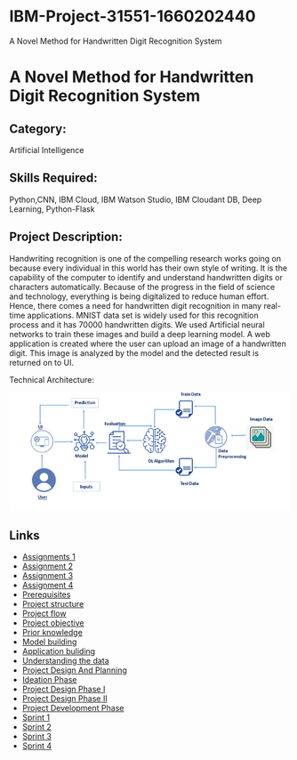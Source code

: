 # IBM-Project-31551-1660202440
A Novel Method for Handwritten Digit Recognition System

# A Novel Method for Handwritten Digit Recognition System

## Category:

Artificial Intelligence

## Skills Required:

Python,CNN, IBM Cloud, IBM Watson Studio, IBM Cloudant DB, Deep Learning, Python-Flask

## Project Description:

Handwriting recognition is one of the compelling research works going on because every individual in this world has their own style of writing. It is the capability of the computer to identify and understand handwritten digits or characters automatically. Because of the progress in the field of science and technology, everything is being digitalized to reduce human effort. Hence, there comes a need for handwritten digit recognition in many real-time applications. MNIST data set is widely used for this recognition process and it has 70000 handwritten digits. We used Artificial neural networks to train these images and build a deep learning model. A web application is created where the user can upload an image of a handwritten digit. This image is analyzed by the model and the detected result is returned on to UI.

Technical Architecture:

![architecture - blueprint](https://github.com/IBM-EPBL/IBM-Project-31681-1660204101/blob/main/Project%20Design%20%26%20Planning/Ideation%20Phase/architecture.png)

## Links

*  [Assignments 1](https://github.com/IBM-EPBL/IBM-Project-31551-1660202440/blob/main/ibm%20assignment1.ipynb)
*  [Assignment 2](https://github.com/IBM-EPBL/IBM-Project-31551-1660202440/blob/main/ibm_assignment_2.ipynb)
*  [Assignment 3](https://github.com/IBM-EPBL/IBM-Project-31551-1660202440/blob/main/ibm%20assignment%203.ipynb)
*  [Assignment 4](https://github.com/IBM-EPBL/IBM-Project-31551-1660202440/tree/main/parkavi%20assignment%204)
*  [Prerequisites](https://github.com/IBM-EPBL/IBM-Project-31551-1660202440/blob/main/Prerequisites/Prerequisites.pdf)
*  [Project structure](https://github.com/IBM-EPBL/IBM-Project-31551-1660202440/blob/main/Project%20structure/Project%20%20Structure.pdf)
*  [Project flow](https://github.com/IBM-EPBL/IBM-Project-31551-1660202440/blob/main/Project%20flow/Project%20Flow.pdf)
*  [Project objective](https://github.com/IBM-EPBL/IBM-Project-31551-1660202440/blob/main/Project%20objectives/Project%20objectives%20IBM.pdf)
*  [Prior knowledge](https://github.com/IBM-EPBL/IBM-Project-31551-1660202440/blob/main/Prior%20knowledge/Prior%20Knowledge%20.pdf)
*  [Model building](https://github.com/IBM-EPBL/IBM-Project-31551-1660202440/blob/main/MODEL%20_BUILDING/Model_Building.ipynb)
*  [Application buliding](https://github.com/IBM-EPBL/IBM-Project-31551-1660202440/tree/main/APPILICATION%20BUILDING/HTML%20FILE)
*  [Understanding the data](https://github.com/IBM-EPBL/IBM-Project-31551-1660202440/tree/main/UNDERSTANDING%20THE%20DATA)
*  [Project Design And Planning](https://github.com/IBM-EPBL/IBM-Project-31551-1660202440/tree/main/project%20design%20and%20planning)
*  [Ideation Phase](https://github.com/IBM-EPBL/IBM-Project-54203-1661777480/tree/main/Project%20Design%20%26%20Planning/Ideation%20Phase)
*  [Project Design Phase I](https://github.com/IBM-EPBL/IBM-Project-54203-1661777480/tree/main/Project%20Design%20%26%20Planning/Project%20Design%20Phase%201)
*  [Project Design Phase II](https://github.com/IBM-EPBL/IBM-Project-54203-1661777480/tree/main/Project%20Design%20%26%20Planning/Project%20Design%20Phase%20II)
*  [Project Development Phase](https://github.com/IBM-EPBL/IBM-Project-54203-1661777480/tree/main/Project%20Development%20Phase)
*  [Sprint 1](https://github.com/IBM-EPBL/IBM-Project-54203-1661777480/tree/main/Project%20Development%20Phase/sprint%201)
*  [Sprint 2]( https://github.com/IBM-EPBL/IBM-Project-54203-1661777480/tree/main/Project%20Development%20Phase/sprint%202)
*  [Sprint 3](https://github.com/IBM-EPBL/IBM-Project-54203-1661777480/tree/main/Project%20Development%20Phase/sprint%203)
*  [Sprint 4](https://github.com/IBM-EPBL/IBM-Project-54203-1661777480/tree/main/Project%20Development%20Phase/sprint%204)
